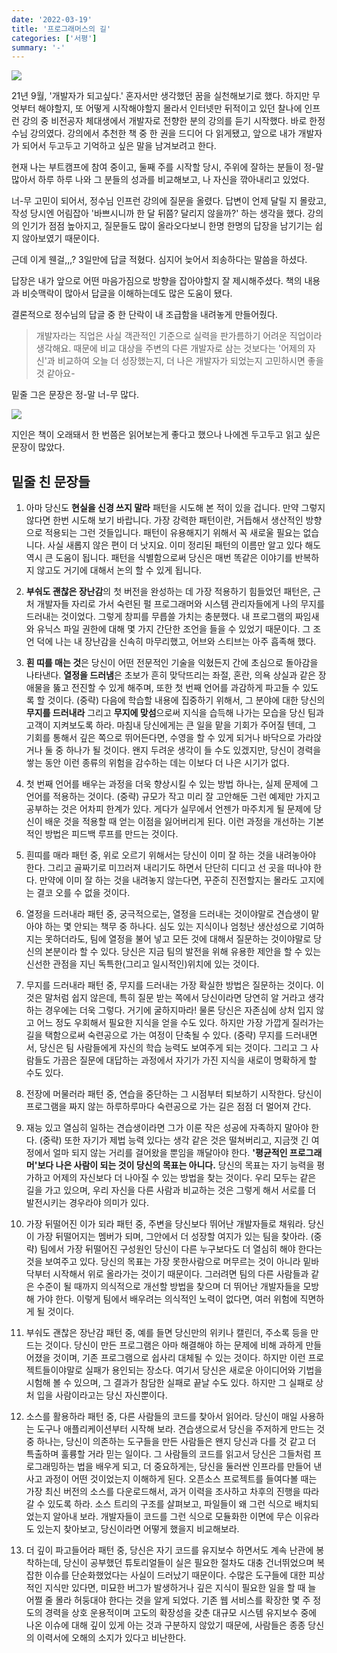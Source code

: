 ```yaml
---
date: '2022-03-19'
title: '프로그래머스의 길'
categories: ['서평']
summary: '-'
---
```


![](https://velog.velcdn.com/images/geuni620/post/d71f9ce4-98ba-4f66-ad62-7cb05ccf4888/image.png)

21년 9월, '개발자가 되고싶다.' 혼자서만 생각했던 꿈을 실천해보기로 했다. 하지만 무엇부터 해야할지, 또 어떻게 시작해야할지 몰라서 인터넷만 뒤적이고 있던 찰나에 인프런 강의 중 비전공자 체대생에서 개발자로 전향한 분의 강의를 듣기 시작했다. 바로 한정수님 강의였다. 강의에서 추천한 책 중 한 권을 드디어 다 읽게됐고, 앞으로 내가 개발자가 되어서 두고두고 기억하고 싶은 말을 남겨보려고 한다.

현재 나는 부트캠프에 참여 중이고, 둘째 주를 시작할 당시, 주위에 잘하는 분들이 정-말 많아서 하루 하루 나와 그 분들의 성과를 비교해보고, 나 자신을 깎아내리고 있었다.

너-무 고민이 되어서, 정수님 인프런 강의에 질문을 올렸다. 답변이 언제 달릴 지 몰랐고, 작성 당시엔 어림잡아 '바쁘시니까 한 달 뒤쯤? 달리지 않을까?' 하는 생각을 했다. 강의의 인기가 점점 높아지고, 질문들도 많이 올라오다보니 한명 한명의 답장을 남기기는 쉽지 않아보였기 때문이다.

근데 이게 웬걸,,,? 3일만에 답글 적혔다. 심지어 늦어서 죄송하다는 말씀을 하셨다.

답장은 내가 앞으로 어떤 마음가짐으로 방향을 잡아야할지 잘 제시해주셨다. 책의 내용과 비슷맥락이 많아서 답글을 이해하는데도 많은 도움이 됐다.

결론적으로 정수님의 답글 중 한 단락이 내 조급함을 내려놓게 만들어줬다.

> 개발자라는 직업은 사실 객관적인 기준으로 실력을 판가름하기 어려운 직업이라 생각해요.
> 때문에 비교 대상을 주변의 다른 개발자로 삼는 것보다는
> '어제의 자신'과 비교하여 오늘 더 성장했는지, 더 나은 개발자가 되었는지 고민하시면 좋을 것 같아요-

밑줄 그은 문장은 정-말 너-무 많다.

![](https://velog.velcdn.com/images/geuni620/post/0822e667-8649-42c4-9d0c-e482f9c84e91/image.png)

지인은 책이 오래돼서 한 번쯤은 읽어보는게 좋다고 했으나 나에겐 두고두고 읽고 싶은 문장이 많았다.

## 밑줄 친 문장들

1. 아마 당신도 **현실을 신경 쓰지 말라** 패턴을 시도해 본 적이 있을 겁니다. 만약 그렇지 않다면 한번 시도해 보기 바랍니다. 가장 강력한 패턴이란, 거듭해서 생산적인 방향으로 적용되는 그런 것들입니다. 패턴이 유용해지기 위해서 꼭 새로울 필요는 없습니다. 사실 새롭지 않은 편이 더 낫지요. 이미 정리된 패턴의 이름만 알고 있다 해도 역시 큰 도움이 됩니다. 패턴을 식별함으로써 당신은 매번 똑같은 이야기를 반복하지 않고도 거기에 대해서 논의 할 수 있게 됩니다.

2. **부숴도 괜찮은 장난감**의 첫 버전을 완성하는 데 가장 적용하기 힘들었던 패턴은, 근처 개발자들 자리로 가서 숙련된 펄 프로그래머와 시스템 관리자들에게 나의 무지를 드러내는 것이었다. 그렇게 창피를 무릅쓸 가치는 충분했다. 내 프로그램의 짜임새와 유닉스 파일 권한에 대해 몇 가지 간단한 조언을 들을 수 있었기 때문이다. 그 조언 덕에 나는 내 장난감을 신속히 마무리했고, 어브와 스티브는 아주 흡족해 했다.

3. **흰 띠를 매는 것**은 당신이 어떤 전문적인 기술을 익혔든지 간에 초심으로 돌아감을 나타낸다. **열정을 드러냄**은 초보가 흔히 맞닥뜨리는 좌절, 혼란, 의욕 상실과 같은 장애물을 뚫고 전진할 수 있게 해주며, 또한 첫 번째 언어를 과감하게 파고들 수 있도록 할 것이다.
   (중략)
   다음에 학습할 내용에 집중하기 위해서, 그 분야에 대한 당신의 **무지를 드러내라** 그리고 **무지에 맞섬**으로써 지식을 습득해 나가는 모습을 당신 팀과 고객이 지켜보도록 하라. 마침내 당신에게는 큰 일을 맡을 기회가 주어질 텐데, 그 기회를 통해서 깊은 쪽으로 뛰어든다면, 수영을 할 수 있게 되거나 바닥으로 가라앉거나 둘 중 하나가 될 것이다. 왠지 두려운 생각이 들 수도 있겠지만, 당신이 경력을 쌓는 동안 이런 종류의 위험을 감수하는 데는 이보다 더 나은 시기가 없다.

4. 첫 번째 언어를 배우는 과정을 더욱 향상시킬 수 있는 방법 하나는, 실제 문제에 그 언어를 적용하는 것이다.
   (중략)
   규모가 작고 미리 잘 고안해둔 그런 예제만 가지고 공부하는 것은 어차피 한계가 있다. 게다가 실무에서 언젠가 마주치게 될 문제에 당신이 배운 것을 적용할 때 얻는 이점을 잃어버리게 된다. 이런 과정을 개선하는 기본적인 방법은 피드백 루프를 만드는 것이다.

5. 흰띠를 매라 패턴 중,
   위로 오르기 위해서는 당신이 이미 잘 하는 것을 내려놓아야 한다. 그리고 골짜기로 미끄러져 내리기도 하면서 단단히 디디고 선 곳을 떠나야 한다. 만약에 이미 잘 하는 것을 내려놓지 않는다면, 꾸준히 진전할지는 몰라도 고지에는 결코 오를 수 없을 것이다.

6. 열정을 드러내라 패턴 중,
   궁극적으로는, 열정을 드러내는 것이야말로 견습생이 맡아야 하는 몇 안되는 책무 중 하나다. 심도 있는 지식이나 엄청난 생산성으로 기여하지는 못하더라도, 팀에 열정을 불어 넣고 모든 것에 대해서 질문하는 것이야말로 당신의 본분이라 할 수 있다. 당신은 지금 팀의 발전을 위해 유용한 제안을 할 수 있는 신선한 관점을 지닌 독특한(그리고 일시적인)위치에 있는 것이다.

7. 무지를 드러내라 패턴 중,
   무지를 드러내는 가장 확실한 방법은 질문하는 것이다. 이것은 말처럼 쉽지 않은데, 특히 질문 받는 쪽에서 당신이라면 당연히 알 거라고 생각하는 경우에는 더욱 그렇다. 거기에 굴하지마라! 물론 당신은 자존심에 상처 입지 않고 어느 정도 우회해서 필요한 지식을 얻을 수도 있다. 하지만 가장 가깝게 질러가는 길을 택함으로써 숙련공으로 가는 여정이 단축될 수 있다.
   (중략)
   무지를 드러내면서, 당신은 팀 사람들에게 자신의 학습 능력도 보여주게 되는 것이다. 그리고 그 사람들도 가끔은 질문에 대답하는 과정에서 자기가 가진 지식을 새로이 명확하게 할 수도 있다.

8. 전장에 머물러라 패턴 중,
   연습을 중단하는 그 시점부터 퇴보하기 시작한다. 당신이 프로그램을 짜지 않는 하루하루마다 숙련공으로 가는 길은 점점 더 멀어져 간다.

9. 재능 있고 열심히 일하는 견습생이라면 그가 이룬 작은 성공에 자족하지 말아야 한다.
   (중략)
   또한 자기가 제법 능력 있다는 생각 같은 것은 떨쳐버리고, 지금껏 긴 여정에서 얼마 되지 않는 거리를 걸어왔을 뿐임을 깨달아야 한다. **'평균적인 프로그래머'보다 나은 사람이 되는 것이 당신의 목표는 아니다.** 당신의 목표는 자기 능력을 평가하고 어제의 자신보다 더 나아질 수 있는 방법을 찾는 것이다. 우리 모두는 같은 길을 가고 있으며, 우리 자신을 다른 사람과 비교하는 것은 그렇게 해서 서로를 더 발전시키는 경우라야 의미가 있다.

10. 가장 뒤떨어진 이가 되라 패턴 중,
    주변을 당신보다 뛰어난 개발자들로 채워라. 당신이 가장 뒤떨어지는 멤버가 되며, 그안에서 더 성장할 여지가 있는 팀을 찾아라.
    (중략)
    팀에서 가장 뒤떨어진 구성원인 당신이 다른 누구보다도 더 열심히 해야 한다는 것을 보여주고 있다. 당신의 목표는 가장 못한사람으로 머무르는 것이 아니라 밑바닥부터 시작해서 위로 올라가는 것이기 때문이다. 그러려면 팀의 다른 사람들과 같은 수준이 될 때까지 의식적으로 개선할 방법을 찾으며 더 뛰어난 개발자들을 모방해 가야 한다. 이렇게 팀에서 배우려는 의식적인 노력이 없다면, 여러 위험에 직면하게 될 것이다.

11. 부숴도 괜찮은 장난감 패턴 중,
    예를 들면 당신만의 위키나 캘린더, 주소록 등을 만드는 것이다. 당신이 만든 프로그램은 아마 해결해야 하는 문제에 비해 과하게 만들어졌을 것이며, 기존 프로그램으로 쉽사리 대체될 수 있는 것이다. 하지만 이런 프로젝트들이야말로 실패가 용인되는 장소다. 여기서 당신은 새로운 아이디어와 기법을 시험해 볼 수 있으며, 그 결과가 참담한 실패로 끝날 수도 있다. 하지만 그 실패로 상처 입을 사람이라고는 당신 자신뿐이다.

12. 소스를 활용하라 패턴 중,
    다른 사람들의 코드를 찾아서 읽어라. 당신이 매일 사용하는 도구나 애플리케이션부터 시작해 보라. 견습생으로서 당신을 주저하게 만드는 것 중 하나는, 당신이 의존하는 도구들을 만든 사람들은 왠지 당신과 다를 것 같고 더 특출하며 훌륭할 거라 믿는 일이다. 그 사람들의 코드를 읽고서 당신은 그들처럼 프로그래밍하는 법을 배우게 되고, 더 중요하게는, 당신을 둘러싼 인프라를 만들어 낸 사고 과정이 어떤 것이었는지 이해하게 된다.
    오픈소스 프로젝트를 들여다볼 때는 가장 최신 버전의 소스를 다운로드해서, 과거 이력을 조사하고 차후의 진행을 따라갈 수 있도록 하라. 소스 트리의 구조를 살펴보고, 파일들이 왜 그런 식으로 배치되었는지 알아내 보라. 개발자들이 코드를 그런 식으로 모듈화한 이면에 무슨 이유라도 있는지 찾아보고, 당신이라면 어떻게 했을지 비교해보라.

13. 더 깊이 파고들어라 패턴 중,
    당신은 자기 코드를 유지보수 하면서도 계속 난관에 봉착하는데, 당신이 공부했던 튜토리얼들이 실은 필요한 절차도 대충 건너뛰었으며 복잡한 이슈를 단순화했었다는 사실이 드러났기 때문이다. 수많은 도구들에 대한 피상적인 지식만 있다면, 미묘한 버그가 발생하거나 깊은 지식이 필요한 일을 할 때 늘 어쩔 줄 몰라 허둥대야 한다는 것을 알게 되었다. 기존 웹 서비스를 확장한 몇 주 정도의 경력을 상호 운용적이며 고도의 확장성을 갖춘 대규모 시스템 유지보수 중에 나온 이슈에 대해 깊이 있게 아는 것과 구분하지 않았기 때문에, 사람들은 종종 당신의 이력서에 오해의 소지가 있다고 비난한다.
